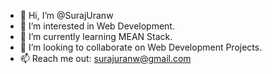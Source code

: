 - 👋 Hi, I’m @SurajUranw
- 👀 I’m interested in Web Development.
- 🌱 I’m currently learning MEAN Stack.
- 💞️ I’m looking to collaborate on Web Development Projects.
- 📫 Reach me out: surajuranw@gmail.com  

<!---
SurajUranw/SurajUranw is a ✨ special ✨ repository because its `README.md` (this file) appears on your GitHub profile.
You can click the Preview link to take a look at your changes.
--->
